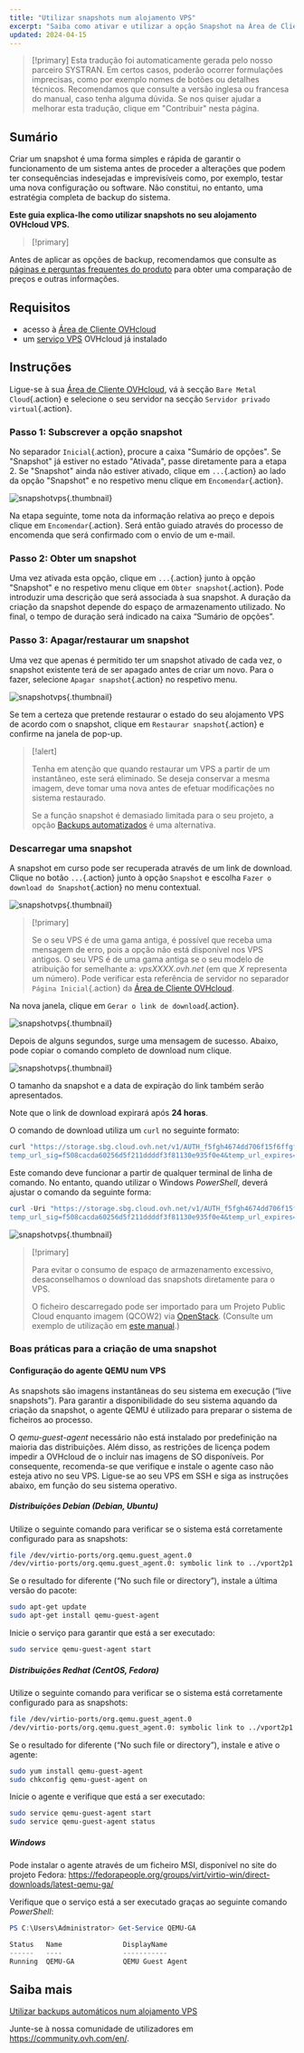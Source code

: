```yaml
---
title: "Utilizar snapshots num alojamento VPS"
excerpt: "Saiba como ativar e utilizar a opção Snapshot na Área de Cliente OVHcloud"
updated: 2024-04-15
---
```


> [!primary]
> Esta tradução foi automaticamente gerada pelo nosso parceiro SYSTRAN. Em certos casos, poderão ocorrer formulações imprecisas, como por exemplo nomes de botões ou detalhes técnicos. Recomendamos que consulte a versão inglesa ou francesa do manual, caso tenha alguma dúvida. Se nos quiser ajudar a melhorar esta tradução, clique em "Contribuir" nesta página.
>

## Sumário

Criar um snapshot é uma forma simples e rápida de garantir o funcionamento de um sistema antes de proceder a alterações que podem ter consequências indesejadas e imprevisíveis como, por exemplo, testar uma nova configuração ou software. Não constitui, no entanto, uma estratégia completa de backup do sistema.

**Este guia explica-lhe como utilizar snapshots no seu alojamento OVHcloud VPS.**

> [!primary]
>
Antes de aplicar as opções de backup, recomendamos que consulte as [páginas e perguntas frequentes do produto](https://www.ovhcloud.com/pt/vps/options/) para obter uma comparação de preços e outras informações.
>

## Requisitos

- acesso à [Área de Cliente OVHcloud](/links/manager)
- um [serviço VPS](https://www.ovhcloud.com/pt/vps/) OVHcloud já instalado

## Instruções

Ligue-se à sua [Área de Cliente OVHcloud](/links/manager), vá à secção `Bare Metal Cloud`{.action} e selecione o seu servidor na secção `Servidor privado virtual`{.action}.

### Passo 1: Subscrever a opção snapshot

No separador `Inicial`{.action}, procure a caixa "Sumário de opções". Se "Snapshot" já estiver no estado "Ativada", passe diretamente para a etapa 2. Se "Snapshot" ainda não estiver ativado, clique em `...`{.action} ao lado da opção "Snapshot" e no respetivo menu clique em `Encomendar`{.action}.

![snapshotvps](images/snapshot_vps_step1b.png){.thumbnail}

Na etapa seguinte, tome nota da informação relativa ao preço e depois clique em `Encomendar`{.action}. Será então guiado através do processo de encomenda que será confirmado com o envio de um e-mail.

### Passo 2: Obter um snapshot

Uma vez ativada esta opção, clique em `...`{.action} junto à opção "Snapshot" e no respetivo menu clique em `Obter snapshot`{.action}. Pode introduzir uma descrição que será associada à sua snapshot. A duração da criação da snapshot depende do espaço de armazenamento utilizado. No final, o tempo de duração será indicado na caixa “Sumário de opções”.

### Passo 3: Apagar/restaurar um snapshot

Uma vez que apenas é permitido ter um snapshot ativado de cada vez, o snapshot existente terá de ser apagado antes de criar um novo. Para o fazer, selecione `Apagar snapshot`{.action} no respetivo menu.

![snapshotvps](images/snapshot_vps_step2.png){.thumbnail}

Se tem a certeza que pretende restaurar o estado do seu alojamento VPS de acordo com o snapshot, clique em `Restaurar snapshot`{.action} e confirme na janela de pop-up.

> [!alert]
>
> Tenha em atenção que quando restaurar um VPS a partir de um instantâneo, este será eliminado. Se deseja conservar a mesma imagem, deve tomar uma nova antes de efetuar modificações no sistema restaurado.
>
> Se a função snapshot é demasiado limitada para o seu projeto, a opção [Backups automatizados](/pages/bare_metal_cloud/virtual_private_servers/using-automated-backups-on-a-vps) é uma alternativa.
>

### Descarregar uma snapshot

A snapshot em curso pode ser recuperada através de um link de download. Clique no botão `...`{.action} junto à opção `Snapshot` e escolha `Fazer o download do Snapshot`{.action} no menu contextual.

![snapshotvps](images/snapshot_vps03.png){.thumbnail}

> [!primary]
>
> Se o seu VPS é de uma gama antiga, é possível que receba uma mensagem de erro, pois a opção não está disponível nos VPS antigos. O seu VPS é de uma gama antiga se o seu modelo de atribuição for semelhante a: *vpsXXXX.ovh.net* (em que *X* representa um número). Pode verificar esta referência de servidor no separador `Página Inicial`{.action} da [Área de Cliente OVHcloud](/links/manager).
>

Na nova janela, clique em `Gerar o link de download`{.action}.

![snapshotvps](images/snapshot_vps04.png){.thumbnail}

Depois de alguns segundos, surge uma mensagem de sucesso. Abaixo, pode copiar o comando completo de download num clique.

![snapshotvps](images/snapshot_vps05.png){.thumbnail}

O tamanho da snapshot e a data de expiração do link também serão apresentados.

Note que o link de download expirará após **24 horas**.

O comando de download utiliza um `curl` no seguinte formato:

```bash
curl "https://storage.sbg.cloud.ovh.net/v1/AUTH_f5fgh4674dd706f15f6ffgf4z667d3f4g5f05/glance/5ceg3f93-8b49-436b-aefe-4185f9fc3f78?
temp_url_sig=f508cacda60256d5f211ddddf3f81130e935f0e4&temp_url_expires=1678247579" --output vps-x11x11xyy.vps.ovh.net --fail
```

Este comando deve funcionar a partir de qualquer terminal de linha de comando. No entanto, quando utilizar o Windows *PowerShell*, deverá ajustar o comando da seguinte forma:

```powershell
curl -Uri "https://storage.sbg.cloud.ovh.net/v1/AUTH_f5fgh4674dd706f15f6ffgf4z667d3f4g5f05/glance/5ceg3f93-8b49-436b-aefe-4185f9fc3f78?
temp_url_sig=f508cacda60256d5f211ddddf3f81130e935f0e4&temp_url_expires=1678247579" -OutFile vps-x11x11xyy.vps.ovh.net
```

![snapshotvps](images/snapshot_vps06.png){.thumbnail}

> [!primary]
>
> Para evitar o consumo de espaço de armazenamento excessivo, desaconselhamos o download das snapshots diretamente para o VPS.
>
> O ficheiro descarregado pode ser importado para um Projeto Public Cloud enquanto imagem (QCOW2) via [OpenStack](products/public-cloud-compute-instance-management). (Consulte um exemplo de utilização em [este manual](/pages/public_cloud/compute/upload_own_image).)
>

### Boas práticas para a criação de uma snapshot

#### Configuração do agente QEMU num VPS

As snapshots são imagens instantâneas do seu sistema em execução (“live snapshots”). Para garantir a disponibilidade do seu sistema aquando da criação da snapshot, o agente QEMU é utilizado para preparar o sistema de ficheiros ao processo.

O *qemu-guest-agent* necessário não está instalado por predefinição na maioria das distribuições. Além disso, as restrições de licença podem impedir a OVHcloud de o incluir nas imagens de SO disponíveis. Por consequente, recomenda-se que verifique e instale o agente caso não esteja ativo no seu VPS. Ligue-se ao seu VPS em SSH e siga as instruções abaixo, em função do seu sistema operativo.

##### **Distribuições Debian (Debian, Ubuntu)**

Utilize o seguinte comando para verificar se o sistema está corretamente configurado para as snapshots:

```bash
file /dev/virtio-ports/org.qemu.guest_agent.0
/dev/virtio-ports/org.qemu.guest_agent.0: symbolic link to ../vport2p1
```

Se o resultado for diferente (“No such file or directory”), instale a última versão do pacote:

```bash
sudo apt-get update
sudo apt-get install qemu-guest-agent
```

Inicie o serviço para garantir que está a ser executado:

```bash
sudo service qemu-guest-agent start
```

##### **Distribuições Redhat (CentOS, Fedora)**

Utilize o seguinte comando para verificar se o sistema está corretamente configurado para as snapshots:

```bash
file /dev/virtio-ports/org.qemu.guest_agent.0
/dev/virtio-ports/org.qemu.guest_agent.0: symbolic link to ../vport2p1
```

Se o resultado for diferente (“No such file or directory”), instale e ative o agente:

```bash
sudo yum install qemu-guest-agent
sudo chkconfig qemu-guest-agent on
```

Inicie o agente e verifique que está a ser executado:

```bash
sudo service qemu-guest-agent start
sudo service qemu-guest-agent status
```

##### **Windows**

Pode instalar o agente através de um ficheiro MSI, disponível no site do projeto Fedora: <https://fedorapeople.org/groups/virt/virtio-win/direct-downloads/latest-qemu-ga/>

Verifique que o serviço está a ser executado graças ao seguinte comando *PowerShell*:

```powershell
PS C:\Users\Administrator> Get-Service QEMU-GA

Status   Name               DisplayName
------   ----               -----------
Running  QEMU-GA            QEMU Guest Agent
```

## Saiba mais

[Utilizar backups automáticos num alojamento VPS](/pages/bare_metal_cloud/virtual_private_servers/using-automated-backups-on-a-vps)

Junte-se à nossa comunidade de utilizadores em <https://community.ovh.com/en/>.
